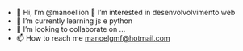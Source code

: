 - 👋 Hi, I’m @manoellion
 👀 I’m interested in  desenvolvolvimento web
- 🌱 I’m currently learning  js e python  
- 💞️ I’m looking to collaborate on ...       
- 📫 How to reach me  manoelgmf@hotmail.com

<!---
manoellion/manoellion is a ✨ special ✨ repository because its `README.md` (this file) appears on your GitHub profile.
You can click the Preview link to take a look at your changes.
--->
